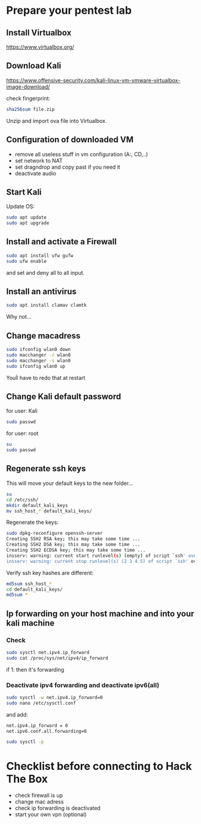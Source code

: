 # Prepare your pentest lab

## Install Virtualbox

https://www.virtualbox.org/

## Download Kali

https://www.offensive-security.com/kali-linux-vm-vmware-virtualbox-image-download/ 

check fingerprint:

```bash
sha256sum file.zip
```

Unzip and import ova file into Virtualbox.

## Configuration of downloaded VM

- remove all useless stuff in vm configuration (A:, CD,..)
- set network to NAT
- set dragndrop and copy past if you need it
- deactivate audio

## Start Kali

Update OS:

```bash
sudo apt update
sudo apt upgrade
```

## Install and activate a Firewall

```bash
sudo apt install ufw gufw
sudo ufw enable
```

and set and deny all to all input.

## Install an antivirus

```bash
sudo apt install clamav clamtk
```

Why not...

## Change macadress

```bash
sudo ifconfig wlan0 down
sudo macchanger -r wlan0
sudo macchanger -s wlan0
sudo ifconfig wlan0 up
```

Youĺl have to redo that at restart

## Change Kali default password

for user: Kali

```bash
sudo passwd
```

for user: root

```bash
su
sudo passwd
```

## Regenerate ssh keys

This will move your default keys to the new folder...

```bash
su
cd /etc/ssh/
mkdir default_kali_keys
mv ssh_host_* default_kali_keys/
```

Regenerate the keys:

```bash
sudo dpkg-reconfigure openssh-server
Creating SSH2 RSA key; this may take some time ...
Creating SSH2 DSA key; this may take some time ...
Creating SSH2 ECDSA key; this may take some time ...
insserv: warning: current start runlevel(s) (empty) of script `ssh' overrides LSB defaults (2 3 4 5).
insserv: warning: current stop runlevel(s) (2 3 4 5) of script `ssh' overrides LSB defaults (empty).
```

Verify ssh key hashes are different:

```bash
md5sum ssh_host_*
cd default_kali_keys/
md5sum *
```

## Ip forwarding on your host machine and into your kali machine

### Check

```bash
sudo sysctl net.ipv4.ip_forward
sudo cat /proc/sys/net/ipv4/ip_forward
```

if 1: then it's forwarding

### Deactivate ipv4 forwarding and deactivate ipv6(all)

```bash
sudo sysctl -w net.ipv4.ip_forward=0
sudo nano /etc/sysctl.conf
```

and add:

```bash
net.ipv4.ip_forward = 0
net.ipv6.conf.all.forwarding=0
```

```bash
sudo sysctl -p
```

# Checklist before connecting to Hack The Box

- check firewall is up
- change mac adress
- check ip forwarding is deactivated
- start your own vpn (optional)